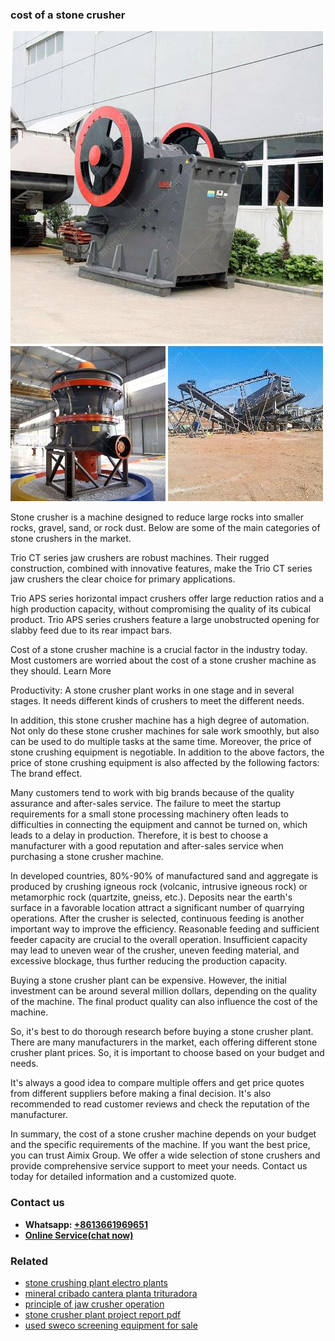 <h3>cost of a stone crusher</h3><img src='1702953072.jpg' alt=''><p>Stone crusher is a machine designed to reduce large rocks into smaller rocks, gravel, sand, or rock dust. Below are some of the main categories of stone crushers in the market.</p><p>Trio CT series jaw crushers are robust machines. Their rugged construction, combined with innovative features, make the Trio CT series jaw crushers the clear choice for primary applications.</p><p>Trio APS series horizontal impact crushers offer large reduction ratios and a high production capacity, without compromising the quality of its cubical product. Trio APS series crushers feature a large unobstructed opening for slabby feed due to its rear impact bars.</p><p>Cost of a stone crusher machine is a crucial factor in the industry today. Most customers are worried about the cost of a stone crusher machine as they should. Learn More</p><p>Productivity: A stone crusher plant works in one stage and in several stages. It needs different kinds of crushers to meet the different needs.</p><p>In addition, this stone crusher machine has a high degree of automation. Not only do these stone crusher machines for sale work smoothly, but also can be used to do multiple tasks at the same time. Moreover, the price of stone crushing equipment is negotiable. In addition to the above factors, the price of stone crushing equipment is also affected by the following factors: The brand effect.</p><p>Many customers tend to work with big brands because of the quality assurance and after-sales service. The failure to meet the startup requirements for a small stone processing machinery often leads to difficulties in connecting the equipment and cannot be turned on, which leads to a delay in production. Therefore, it is best to choose a manufacturer with a good reputation and after-sales service when purchasing a stone crusher machine.</p><p>In developed countries, 80%-90% of manufactured sand and aggregate is produced by crushing igneous rock (volcanic, intrusive igneous rock) or metamorphic rock (quartzite, gneiss, etc.). Deposits near the earth's surface in a favorable location attract a significant number of quarrying operations. After the crusher is selected, continuous feeding is another important way to improve the efficiency. Reasonable feeding and sufficient feeder capacity are crucial to the overall operation. Insufficient capacity may lead to uneven wear of the crusher, uneven feeding material, and excessive blockage, thus further reducing the production capacity.</p><p>Buying a stone crusher plant can be expensive. However, the initial investment can be around several million dollars, depending on the quality of the machine. The final product quality can also influence the cost of the machine.</p><p>So, it's best to do thorough research before buying a stone crusher plant. There are many manufacturers in the market, each offering different stone crusher plant prices. So, it is important to choose based on your budget and needs.</p><p>It's always a good idea to compare multiple offers and get price quotes from different suppliers before making a final decision. It's also recommended to read customer reviews and check the reputation of the manufacturer.</p><p>In summary, the cost of a stone crusher machine depends on your budget and the specific requirements of the machine. If you want the best price, you can trust Aimix Group. We offer a wide selection of stone crushers and provide comprehensive service support to meet your needs. Contact us today for detailed information and a customized quote.</p><h3>Contact us</h3><ul><li><strong>Whatsapp:&nbsp;<a href="https://wa.me/8613661969651">+8613661969651</a></strong></li><li><a href="https://swt.shibang-china.com/?git&amp;zhl&amp;cost of a stone crusher"><strong>Online Service(chat now)</strong></a></li></ul><h3>Related</h3><ul><li><a href='stone crushing plant electro plants.md'>stone crushing plant electro plants</a></li><li><a href='mineral cribado cantera planta trituradora.md'>mineral cribado cantera planta trituradora</a></li><li><a href='principle of jaw crusher operation.md'>principle of jaw crusher operation</a></li><li><a href='stone crusher plant project report pdf.md'>stone crusher plant project report pdf</a></li><li><a href='used sweco screening equipment for sale.md'>used sweco screening equipment for sale</a></li></ul>